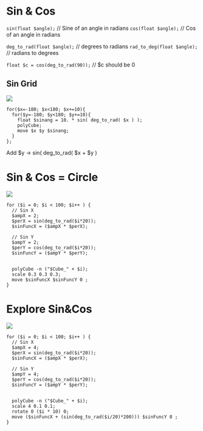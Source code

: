 
# Sin & Cos


```sin(float $angle);``` // Sine of an angle in radians
```cos(float $angle);``` // Cos of an angle in radians

```deg_to_rad(float $angle);``` // degrees to radians
```rad_to_deg(float $angle);``` // radians to degrees

```float $c = cos(deg_to_rad(90));``` // $c should be 0


## Sin Grid

![](assets/singrid.png)

```
for($x=-180; $x<180; $x+=10){
  for($y=-180; $y<180; $y+=10){
    float $sinang = 10. * sin( deg_to_rad( $x ) );
    polyCube;
    move $x $y $sinang;
  }
};
```

Add $y → sin( deg_to_rad( $x + $y )


# Sin & Cos = Circle

![](assets/circles.png)
```
for ($i = 0; $i < 100; $i++ ) {
  // Sin X
  $ampX = 2;
  $perX = sin(deg_to_rad($i*20));
  $sinFuncX = ($ampX * $perX);

  // Sin Y
  $ampY = 2;
  $perY = cos(deg_to_rad($i*20));
  $sinFuncY = ($ampY * $perY); 


  polyCube -n ("$Cube_" + $i);
  scale 0.3 0.3 0.3;
  move $sinFuncX $sinFuncY 0 ;   
}
```

# Explore Sin&Cos

![](assets/explore.png)

```
for ($i = 0; $i < 100; $i++ ) {
  // Sin X
  $ampX = 4;
  $perX = sin(deg_to_rad($i*20));
  $sinFuncX = ($ampX * $perX);

  // Sin Y
  $ampY = 4;
  $perY = cos(deg_to_rad($i*20));
  $sinFuncY = ($ampY * $perY); 


  polyCube -n ("$Cube_" + $i);
  scale 4 0.1 0.1;
  rotate 0 ($i * 10) 0;  
  move ($sinFuncX + (sin(deg_to_rad($i/20)*200))) $sinFuncY 0 ;     
}
```
